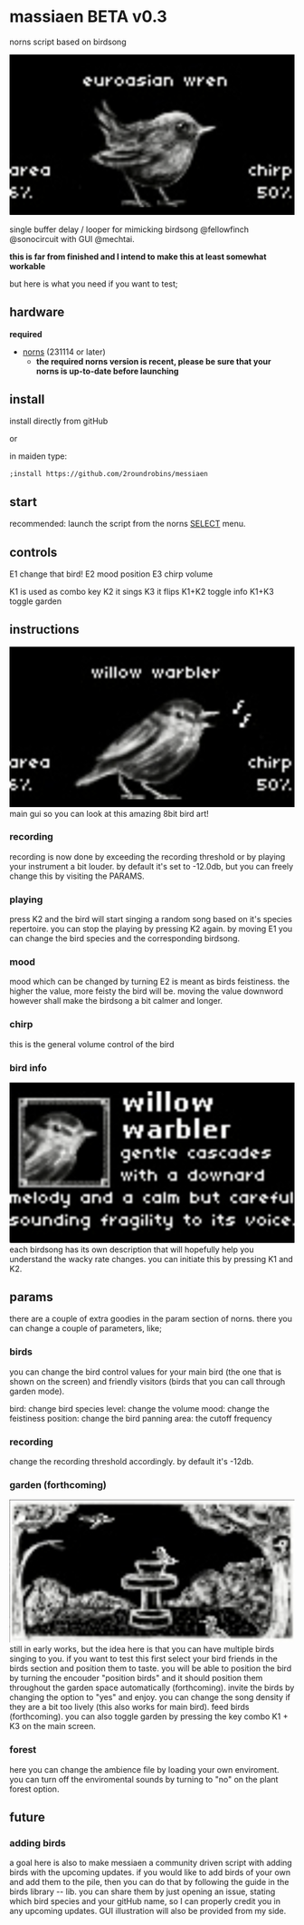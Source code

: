 # massiaen BETA v0.3
 norns script based on birdsong

![main_gui2](/assets/doc/main_gui.png)

single buffer delay / looper for mimicking birdsong
@fellowfinch @sonocircuit with GUI @mechtai.

**this is far from finished and I intend to make this at least somewhat workable**

but here is what you need if you want to test;

## hardware

**required**

- [norns](https://github.com/p3r7/awesome-monome-norns) (231114 or later)
  - **the required norns version is recent, please be sure that your norns is up-to-date before launching**


## install

install directly from gitHub

or

in maiden type:

```
;install https://github.com/2roundrobins/messiaen
```


## start

recommended: launch the script from the norns [SELECT](https://monome.org/docs/norns/play/#select) menu.

## controls

E1 change that bird! 
E2 mood position
E3 chirp volume

K1 is used as combo key
K2 it sings
K3 it flips
K1+K2 toggle info
K1+K3 toggle garden

## instructions 
![bird_gui2](/assets/doc/bird_gui.png)
main gui so you can look at this amazing 8bit bird art!

### recording

recording is now done by exceeding the recording threshold or by playing your instrument a bit louder. by default it's set to -12.0db, but you can freely change this by visiting the PARAMS.

### playing

press K2 and the bird will start singing a random song based on it's species repertoire. you can stop the playing by pressing K2 again. by moving E1 you can change the bird species and the corresponding birdsong. 

### mood

mood which can be changed by turning E2 is meant as birds feistiness. the higher the value, more feisty the bird will be. moving the value downword however shall make the birdsong a bit calmer and longer.

### chirp

this is the general volume control of the bird

### bird info
![bird_info_gui](/assets/doc/bird_info_gui.png)
each birdsong has its own description that will hopefully help you understand the wacky rate changes. you can initiate this by pressing K1 and K2. 

## params

there are a couple of extra goodies in the param section of norns. there you can change a couple of parameters, like;

### birds
you can change the bird control values for your main bird (the one that is shown on the screen) and friendly visitors (birds that you can call through garden mode).

bird: change bird species
level: change the volume
mood: change the feistiness
position: change the bird panning
area: the cutoff frequency

### recording
change the recording threshold accordingly. by default it's -12db.

### garden (forthcoming)
![garden_gui](/assets/doc/garden_gui2.png)
still in early works, but the idea here is that you can have multiple birds singing to you. if you want to test this first select your bird friends in the birds section and position them to taste. you will be able to position the bird by turning the encouder "position birds" and it should position them throughout the garden space automatically (forthcoming). invite the birds by changing the option to "yes" and enjoy. you can change the song density if they are a bit too lively (this also works for main bird). feed birds (forthcoming).
you can also toggle garden by pressing the key combo K1 + K3 on the main screen.

### forest 
here you can change the ambience file by loading your own enviroment. you can turn off the enviromental sounds by turning to "no" on the plant forest option.

## future

### adding birds
a goal here is also to make messiaen a community driven script with adding birds with the upcoming updates. if you would like to add birds of your own and add them to the pile, then you can do that by following the guide in the birds library -- lib. you can share them by just opening an issue, stating which bird species and your gitHub name, so I can properly credit you in any upcoming updates. GUI illustration will also be provided from my side. 
